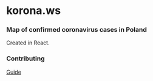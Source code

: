 # korona.ws
### Map of confirmed coronavirus cases in Poland

Created in React.

### Contributing

[Guide](https://github.com/konradkalemba/korona.ws/blob/master/CONTRIBUTING.md)
